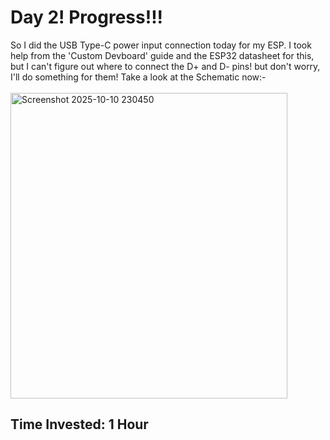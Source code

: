 # Day 2! Progress!!!
So I did the USB Type-C power input connection today for my ESP. I took help from the 'Custom Devboard' guide and the ESP32 datasheet for this, but I can't figure out where to connect the D+ and D- pins! but don't worry, I'll do something for them! Take a  look at the Schematic now:-
<br>
<br>
<img width="443" height="489" alt="Screenshot 2025-10-10 230450" src="https://github.com/user-attachments/assets/8b96ff99-7b46-460a-ba37-17d747164271" />
<br>
<h2>Time Invested: 1 Hour</h2>
